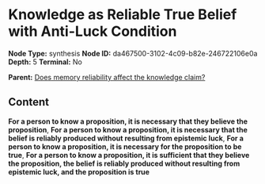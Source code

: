 # Knowledge as Reliable True Belief with Anti-Luck Condition

**Node Type:** synthesis
**Node ID:** da467500-3102-4c09-b82e-246722106e0a
**Depth:** 5
**Terminal:** No

**Parent:** [Does memory reliability affect the knowledge claim?](does-memory-reliability-affect-the-knowledge-claim-antithesis-fbe87e27-d21a-4b98-a52d-e2909927b6a7.md)

## Content

**For a person to know a proposition, it is necessary that they believe the proposition**, **For a person to know a proposition, it is necessary that the belief is reliably produced without resulting from epistemic luck**, **For a person to know a proposition, it is necessary for the proposition to be true**, **For a person to know a proposition, it is sufficient that they believe the proposition, the belief is reliably produced without resulting from epistemic luck, and the proposition is true**
